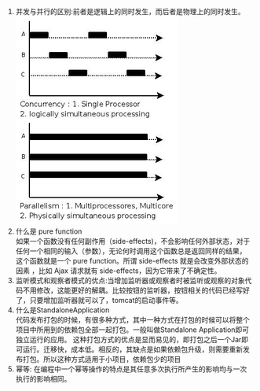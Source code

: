 1. 并发与并行的区别:前者是逻辑上的同时发生，而后者是物理上的同时发生。
![image](https://raw.githubusercontent.com/lwwjxz/Blogs/master/image/1.jpeg)  
2. 什么是 pure function  
如果一个函数没有任何副作用（side-effects)，不会影响任何外部状态，对于任何一个相同的输入（参数），无论何时调用这个函数总是返回同样的结果，这个函数就是一个 pure function。所谓 side-effects 就是会改变外部状态的因素 ，比如 Ajax 请求就有 side-effects，因为它带来了不确定性。
3. 监听模式和观察者模式的优点:当增加监听器或观察者时被监听或观察的对象代码不用修改，这能更好的解耦。比较按钮的监听器，按钮相关的代码已经写好了，只要增加监听器就可以了，tomcat的启动事件等。
4. 什么是StandaloneApplication   
代码发布打包的时候，有很多种方式，其中一种方式在打包的时候可以将整个项目中所用到的依赖包全部一起打包。一般叫做Standalone Application即可独立运行的应用。
这种打包方式的优点是显而易见的，即打包之后一个Jar即可运行。迁移快，成本低。相反的，其缺点是如果依赖包升级，则需要重新发布打包。所以这种方式适用于小项目，依赖包少的项目   
5. 幂等: 在编程中一个幂等操作的特点是其任意多次执行所产生的影响均与一次执行的影响相同。
